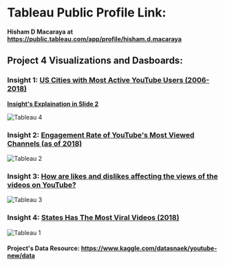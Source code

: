 # Tableau Public Profile Link:
**Hisham D Macaraya at https://public.tableau.com/app/profile/hisham.d.macaraya**

## Project 4 Visualizations and Dasboards:

### Insight 1: [US Cities with Most Active YouTube Users (2006-2018)](https://public.tableau.com/shared/D3T8RCYST?:display_count=n&:origin=viz_share_link)
**[Insight's Explaination in Slide 2](Project-4-Tableau-Dashboards-and-Visualizations/Project-4-Tableau-Visualization-and-Insights.pdf)**

![Tableau 4](https://user-images.githubusercontent.com/118230471/214647865-2b461473-6550-47e6-be44-b54bca9e1caf.png)


### Insight 2: [Engagement Rate of YouTube's Most Viewed Channels (as of 2018)](https://public.tableau.com/app/profile/hisham.d.macaraya/viz/EngagementRateofYouTubesMostViewedChannelsasof2018/Sheet5)

![Tableau 2](https://user-images.githubusercontent.com/118230471/214648427-ea4e3f73-bd0c-4e53-9d9f-83bb0b08fce9.png)


### Insight 3: [How are likes and dislikes affecting the views of the videos on YouTube?](https://public.tableau.com/app/profile/hisham.d.macaraya/viz/LikesandDislikesvsViewsonYouTubedatafrom2018/LikesDislikesvsViews)

![Tableau 3](https://user-images.githubusercontent.com/118230471/214649175-53cf6fee-5b99-40af-8951-f7159459b7f5.png)


### Insight 4: [States Has The Most Viral Videos (2018)](https://public.tableau.com/app/profile/hisham.d.macaraya/viz/StatesHasTheMostViralVideos2018/Dashboard1)

![Tableau 1](https://user-images.githubusercontent.com/118230471/214650335-f66d4e8e-bfc5-4731-945c-3d2f724d0959.png)


#### Project's Data Resource: https://www.kaggle.com/datasnaek/youtube-new/data
